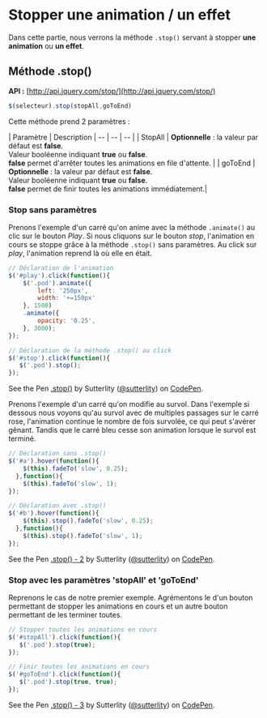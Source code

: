 # Stopper une animation / un effet

Dans cette partie, nous verrons la méthode `.stop()` servant à stopper **une animation** ou **un effet**.

## Méthode .stop()

**API :** [http://api.jquery.com/stop/](http://api.jquery.com/stop/)

```js
$(selecteur).stop(stopAll,goToEnd)
```

Cette méthode prend 2 paramètres :

| Paramètre | Description
| -- | -- | -- |
| StopAll | **Optionnelle** : la valeur par défaut est **false**.<br/>Valeur booléenne indiquant **true** ou **false**. <br/> **false** permet d'arrêter toutes les animations en file d'attente. |
| goToEnd | **Optionnelle** : la valeur par défaut est **false**.<br/>Valeur booléenne indiquant **true** ou **false**. <br> **false** permet de finir toutes les animations immédiatement.|

### Stop sans paramètres

Prenons l'exemple d'un carré qu'on anime avec la méthode `.animate()` au clic sur le bouton *Play*. Si nous cliquons sur le bouton *stop*, l'animation en cours se stoppe grâce à la méthode `.stop()` sans paramètres. Au click sur *play*, l'animation reprend là où elle en était.

```js
// Déclaration de l'animation
$('#play').click(function(){
    $('.pod').animate({
        left: '250px',
        width: '+=150px'
    }, 1500)
    .animate({
        opacity: '0.25',
    }, 3000);
});

// Déclaration de la méthode .stop() au click
$('#stop').click(function(){
   $('.pod').stop();
});
```

<p data-height="200" data-theme-id="7816" data-slug-hash="tdECu" data-default-tab="result" class='codepen'>See the Pen <a href='http://codepen.io/sutterlity/pen/tdECu/'>.stop()</a> by Sutterlity (<a href='http://codepen.io/sutterlity'>@sutterlity</a>) on <a href='http://codepen.io'>CodePen</a>.</p>

Prenons l'exemple d'un carré qu'on modifie au survol. Dans l'exemple si dessous nous voyons qu'au survol avec de multiples passages sur le carré rose, l'animation continue le nombre de fois survolée, ce qui peut s'avérer gênant. Tandis que le carré bleu cesse son animation lorsque le survol est terminé.

```js
// Déclaration sans .stop()
$('#a').hover(function(){
    $(this).fadeTo('slow', 0.25);
  },function(){
    $(this).fadeTo('slow', 1);
});

// Déclaration avec .stop()
$('#b').hover(function(){
    $(this).stop().fadeTo('slow', 0.25);
  },function(){
    $(this).stop().fadeTo('slow', 1);
});
```

<p data-height="200" data-theme-id="7816" data-slug-hash="uBGal" data-default-tab="result" class='codepen'>See the Pen <a href='http://codepen.io/sutterlity/pen/uBGal/'>.stop() - 2</a> by Sutterlity (<a href='http://codepen.io/sutterlity'>@sutterlity</a>) on <a href='http://codepen.io'>CodePen</a>.</p>

### Stop avec les paramètres 'stopAll' et 'goToEnd'

Reprenons le cas de notre premier exemple. Agrémentons le d'un bouton permettant de stopper les animations en cours et un autre bouton permettant de les terminer toutes.

```js
// Stopper toutes les animations en cours
$('#stopAll').click(function(){
   $('.pod').stop(true);
});

// Finir toutes les animations en cours
$('#goToEnd').click(function(){
   $('.pod').stop(true, true);
});
```

<p data-height="200" data-theme-id="7816" data-slug-hash="wmuEt" data-default-tab="result" class='codepen'>See the Pen <a href='http://codepen.io/sutterlity/pen/wmuEt/'>.stop() - 3</a> by Sutterlity (<a href='http://codepen.io/sutterlity'>@sutterlity</a>) on <a href='http://codepen.io'>CodePen</a>.</p>

<script async src="//codepen.io/assets/embed/ei.js"></script>
